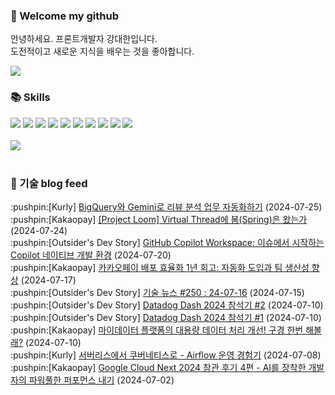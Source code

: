### 👋 Welcome my github

안녕하세요. 프론트개발자 강대한입니다.
<br>
도전적이고 새로운 지식을 배우는 것을 좋아합니다.

<!--
![header](https://capsule-render.vercel.app/api?type=Waving&color=auto&height=300&section=header&text=Welcome&fontAlignY=40&desc=KangDaeHan%20github%20&descSize=20&descAlignY=55&animation=fadeIn&fontSize=90)

**KangDaeHan/KangDaeHan** is a ✨ _special_ ✨ repository because its `README.md` (this file) appears on your GitHub profile.

Here are some ideas to get you started:

- 🔭 I’m currently working on ...
- 🌱 I’m currently learning ...
- 👯 I’m looking to collaborate on ...
- 🤔 I’m looking for help with ...
- 💬 Ask me about ...
- 📫 How to reach me: ...
- 😄 Pronouns: ...
- ⚡ Fun fact: ...
-->

<a href="https://twinfamily.github.io" target="_blank"><img src="https://img.shields.io/badge/Blog-121D33?style=flat-square&logo=blogger&logoColor=ffffff"/></a>

### :books: Skills
<a href="#" target="_blank"><img src="https://img.shields.io/badge/React-61DAFB?style=flat-square&logo=react&logoColor=ffffff"/></a>
<a href="#" target="_blank"><img src="https://img.shields.io/badge/Html5-E34F26?style=flat-square&logo=html5&logoColor=ffffff"/></a>
<a href="#" target="_blank"><img src="https://img.shields.io/badge/Javascript-F7DF1E?style=flat-square&logo=javascript&logoColor=ffffff"/></a>
<a href="#" target="_blank"><img src="https://img.shields.io/badge/Cssmodules-000000?style=flat-square&logo=cssmodules&logoColor=ffffff"/></a>
<a href="#" target="_blank"><img src="https://img.shields.io/badge/Node.js-339933?style=flat-square&logo=nodedotjs&logoColor=ffffff"/></a>
<a href="#" target="_blank"><img src="https://img.shields.io/badge/Typescript-3178C6?style=flat-square&logo=typescript&logoColor=ffffff"/></a>
<a href="#" target="_blank"><img src="https://img.shields.io/badge/Git-F05032?style=flat-square&logo=git&logoColor=ffffff"/></a>
<a href="#" target="_blank"><img src="https://img.shields.io/badge/Gitlab-FC6D26?style=flat-square&logo=gitlab&logoColor=ffffff"/></a>
<a href="#" target="_blank"><img src="https://img.shields.io/badge/Webpack-8DD6F9?style=flat-square&logo=webpack&logoColor=ffffff"/></a>
<a href="#" target="_blank"><img src="https://img.shields.io/badge/Vite-646CFF?style=flat-square&logo=vite&logoColor=ffffff"/></a>
<br><br>
<img src="https://github-readme-stats.vercel.app/api/top-langs/?username=KangDaeHan&layout=compact">
<br><br>
### :round_pushpin: 기술 blog feed
<!-- BLOG-POST-LIST:START --><div>:pushpin:[Kurly] <a target="_blank" href="http://thefarmersfront.github.io/blog/bigquery-gemini-review/">BigQuery와 Gemini로 리뷰 분석 업무 자동화하기</a> (2024-07-25)</div><div>:pushpin:[Kakaopay] <a target="_blank" href="https://tech.kakaopay.com/post/ro-spring-virtual-thread/">[Project Loom] Virtual Thread에 봄&lpar;Spring&rpar;은 왔는가</a> (2024-07-24)</div><div>:pushpin:[Outsider's Dev Story] <a target="_blank" href="https://blog.outsider.ne.kr/1730">GitHub Copilot Workspace: 이슈에서 시작하는 Copilot 네이티브 개발 환경</a> (2024-07-20)</div><div>:pushpin:[Kakaopay] <a target="_blank" href="https://tech.kakaopay.com/post/slack-bot-improving-operational-efficiency-2/">카카오페이 배포 효율화 1년 회고: 자동화 도입과 팀 생산성 향상</a> (2024-07-17)</div><div>:pushpin:[Outsider's Dev Story] <a target="_blank" href="https://blog.outsider.ne.kr/1729">기술 뉴스 #250 : 24-07-16</a> (2024-07-15)</div><div>:pushpin:[Outsider's Dev Story] <a target="_blank" href="https://blog.outsider.ne.kr/1728">Datadog Dash 2024 참석기 #2</a> (2024-07-10)</div><div>:pushpin:[Outsider's Dev Story] <a target="_blank" href="https://blog.outsider.ne.kr/1727">Datadog Dash 2024 참석기 #1</a> (2024-07-10)</div><div>:pushpin:[Kakaopay] <a target="_blank" href="https://tech.kakaopay.com/post/mydata-platfrom-improvement/">마이데이터 플랫폼의 대용량 데이터 처리 개선! 구경 한번 해볼래?</a> (2024-07-10)</div><div>:pushpin:[Kurly] <a target="_blank" href="http://thefarmersfront.github.io/blog/airflow-1/">서버리스에서 쿠버네티스로 - Airflow 운영 경험기</a> (2024-07-08)</div><div>:pushpin:[Kakaopay] <a target="_blank" href="https://tech.kakaopay.com/post/2024-google-cloud-next-4/">Google Cloud Next 2024 참관 후기 4편 - AI를 장착한 개발자의 파워풀한 퍼포먼스 내기</a> (2024-07-02)</div><!-- BLOG-POST-LIST:END -->

<!-- ![Anurag's GitHub stats](https://github-readme-stats.vercel.app/api?username=KangDaeHan&show_icons=true&theme=radical) -->
